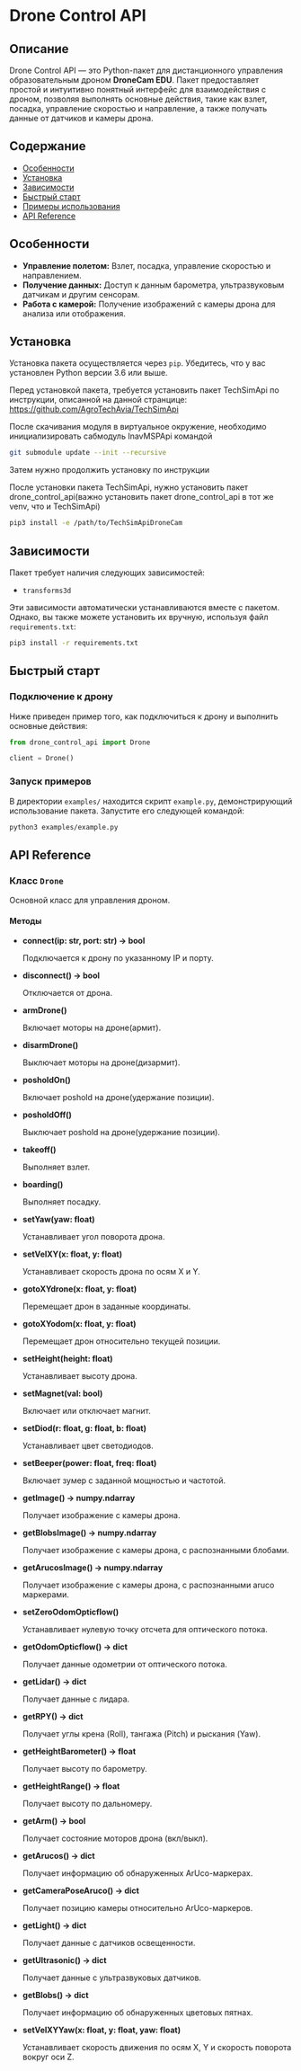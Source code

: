 # Drone Control API

## Описание

Drone Control API — это Python-пакет для дистанционного управления образовательным дроном **DroneCam EDU**. Пакет предоставляет простой и интуитивно понятный интерфейс для взаимодействия с дроном, позволяя выполнять основные действия, такие как взлет, посадка, управление скоростью и направление, а также получать данные от датчиков и камеры дрона.

## Содержание

- [Особенности](#особенности)
- [Установка](#установка)
- [Зависимости](#зависимости)
- [Быстрый старт](#быстрый-старт)
- [Примеры использования](#примеры-использования)
- [API Reference](#api-reference)

## Особенности

- **Управление полетом:** Взлет, посадка, управление скоростью и направлением.
- **Получение данных:** Доступ к данным барометра, ультразвуковым датчикам и другим сенсорам.
- **Работа с камерой:** Получение изображений с камеры дрона для анализа или отображения.

## Установка

Установка пакета осуществляется через `pip`. Убедитесь, что у вас установлен Python версии 3.6 или выше.


Перед установкой пакета, требуется установить пакет TechSimApi по инструкции, описанной на данной странцице: https://github.com/AgroTechAvia/TechSimApi

После скачивания модуля в виртуальное окружение, необходимо инициализировать сабмодуль InavMSPApi командой

```bash
git submodule update --init --recursive
```

Затем нужно продолжить установку по инструкции

После установки пакета TechSimApi, нужно установить пакет drone_control_api(важно установить пакет drone_control_api в тот же venv, что и TechSimApi)


```bash
pip3 install -e /path/to/TechSimApiDroneCam
```


## Зависимости

Пакет требует наличия следующих зависимостей:

- `transforms3d`

Эти зависимости автоматически устанавливаются вместе с пакетом. Однако, вы также можете установить их вручную, используя файл `requirements.txt`:

```bash
pip3 install -r requirements.txt
```


## Быстрый старт

### Подключение к дрону

Ниже приведен пример того, как подключиться к дрону и выполнить основные действия:

```python
from drone_control_api import Drone

client = Drone()
```  

### Запуск примеров

В директории `examples/` находится скрипт `example.py`, демонстрирующий использование пакета. Запустите его следующей командой:

```bash
python3 examples/example.py
```



## API Reference

### Класс `Drone`

Основной класс для управления дроном.

#### Методы

- **connect(ip: str, port: str) -> bool**

  Подключается к дрону по указанному IP и порту.

- **disconnect() -> bool**

  Отключается от дрона.

- **armDrone()**
  
  Включает моторы на дроне(армит).

- **disarmDrone()**
  
  Выключает моторы на дроне(дизармит).

- **posholdOn()**
  
  Включает poshold на дроне(удержание позиции).

- **posholdOff()**
  
  Выключает poshold на дроне(удержание позиции).

- **takeoff()**

  Выполняет взлет.

- **boarding()**

  Выполняет посадку.

- **setYaw(yaw: float)**
  
  Устанавливает угол поворота дрона.

- **setVelXY(x: float, y: float)**
  
  Устанавливает скорость дрона по осям X и Y.

- **gotoXYdrone(x: float, y: float)**
  
  Перемещает дрон в заданные координаты.

- **gotoXYodom(x: float, y: float)**
  
  Перемещает дрон относительно текущей позиции.

- **setHeight(height: float)**
  
  Устанавливает высоту дрона.

- **setMagnet(val: bool)**
  
  Включает или отключает магнит.

- **setDiod(r: float, g: float, b: float)**
  
  Устанавливает цвет светодиодов.

- **setBeeper(power: float, freq: float)**
  
  Включает зумер с заданной мощностью и частотой.

- **getImage() -> numpy.ndarray**
  
  Получает изображение с камеры дрона.

- **getBlobsImage() -> numpy.ndarray**
  
  Получает изображение с камеры дрона, с распознанными блобами.

- **getArucosImage() -> numpy.ndarray**
  
  Получает изображение с камеры дрона, с распознанными aruco маркерами.

- **setZeroOdomOpticflow()**
  
  Устанавливает нулевую точку отсчета для оптического потока.

- **getOdomOpticflow() -> dict**
  
  Получает данные одометрии от оптического потока.

- **getLidar() -> dict**
  
  Получает данные с лидара.

- **getRPY() -> dict**
  
  Получает углы крена (Roll), тангажа (Pitch) и рыскания (Yaw).

- **getHeightBarometer() -> float**
  
  Получает высоту по барометру.

- **getHeightRange() -> float**
  
  Получает высоту по дальномеру.

- **getArm() -> bool**
  
  Получает состояние моторов дрона (вкл/выкл).

- **getArucos() -> dict**
  
  Получает информацию об обнаруженных ArUco-маркерах.

- **getCameraPoseAruco() -> dict**
  
  Получает позицию камеры относительно ArUco-маркеров.

- **getLight() -> dict**
  
  Получает данные с датчиков освещенности.

- **getUltrasonic() -> dict**
  
  Получает данные с ультразвуковых датчиков.

- **getBlobs() -> dict**
  
  Получает информацию об обнаруженных цветовых пятнах.

- **setVelXYYaw(x: float, y: float, yaw: float)**
  
  Устанавливает скорость движения по осям X, Y и скорость поворота вокруг оси Z.

